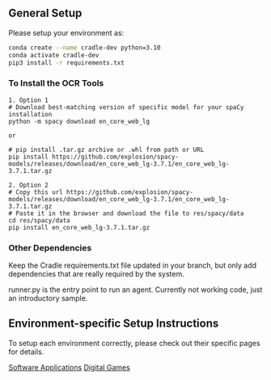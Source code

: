 ## General Setup

Please setup your environment as:

```bash
conda create --name cradle-dev python=3.10
conda activate cradle-dev
pip3 install -r requirements.txt
```

### To Install the OCR Tools
```
1. Option 1
# Download best-matching version of specific model for your spaCy installation
python -m spacy download en_core_web_lg

or

# pip install .tar.gz archive or .whl from path or URL
pip install https://github.com/explosion/spacy-models/releases/download/en_core_web_lg-3.7.1/en_core_web_lg-3.7.1.tar.gz

2. Option 2
# Copy this url https://github.com/explosion/spacy-models/releases/download/en_core_web_lg-3.7.1/en_core_web_lg-3.7.1.tar.gz
# Paste it in the browser and download the file to res/spacy/data
cd res/spacy/data
pip install en_core_web_lg-3.7.1.tar.gz
```

### Other Dependencies

Keep the Cradle requirements.txt file updated in your branch, but only add dependencies that are really required by the system.

runner.py is the entry point to run an agent. Currently not working code, just an introductory sample.

## Environment-specific Setup Instructions

To setup each environment correctly, please check out their specific pages for details.

[Software Applications](docs/envs/software.md)
[Digital Games](docs/envs/games.md)
